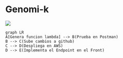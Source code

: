 

**Genomi-k**
=============
![](https://admin-genomik-ng-assets.s3.amazonaws.com/images/github_cover.png)



```mermaid
graph LR
A[Genera funcion lambda] --> B(Prueba en Postman)
B --> C(Sube cambios a github)
C --> D(Despliega en AWS)
D --> E(Implementa el Endpoint en el Front)
